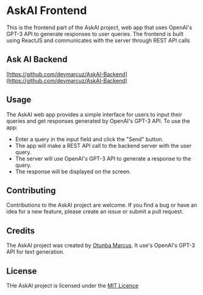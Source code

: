 # AskAI Frontend

This is the frontend part of the AskAI project, web app that uses OpenAI's GPT-3 API to generate responses to user queries. The frontend is built using ReactJS and communicates with the server through REST API calls

## Ask AI Backend 

[https://github.com/devmarcuz/AskAI-Backend](https://github.com/devmarcuz/AskAI-Backend)

## Usage

The AskAI web app provides a simple interface for users to input their queries and get responses generated by OpenAI's GPT-3 API. To use the app:

- Enter a query in the input field and click the "Send" button.
- The app will make a REST API call to the backend server with the user query.
- The server will use OpenAI's GPT-3 API to generate a response to the query.
- The response will be displayed on the screen.

## Contributing

Contributions to the AskAI project are welcome. If you find a bug or have an idea for a new feature, please create an issue or submit a pull request.

## Credits

The AskAI project was created by [Otunba Marcus](https://github.com/devmarcuz). It use's OpenAI's GPT-3 API for text generation.

## License

THe AskAI project is licensed under the [MIT Licence](opensource.org/licenses/MIT)
